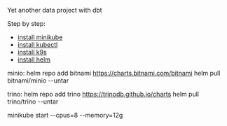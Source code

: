 Yet another data project with dbt

Step by step:

- [install minikube](https://minikube.sigs.k8s.io/docs/start/)
- [install kubectl](https://kubernetes.io/pt-br/docs/tasks/tools/install-kubectl-linux/)
- [install k9s](https://kubernetes.io/pt-br/docs/tasks/tools/install-kubectl-linux/)
- [install helm](https://helm.sh/docs/intro/install/)

minio:
helm repo add bitnami https://charts.bitnami.com/bitnami
helm pull bitnami/minio --untar

trino:
helm repo add trino https://trinodb.github.io/charts
helm pull trino/trino --untar

minikube start --cpus=8 --memory=12g
